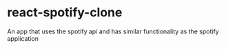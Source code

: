 # react-spotify-clone
An app that uses the spotify api and has similar functionality as the spotify application
